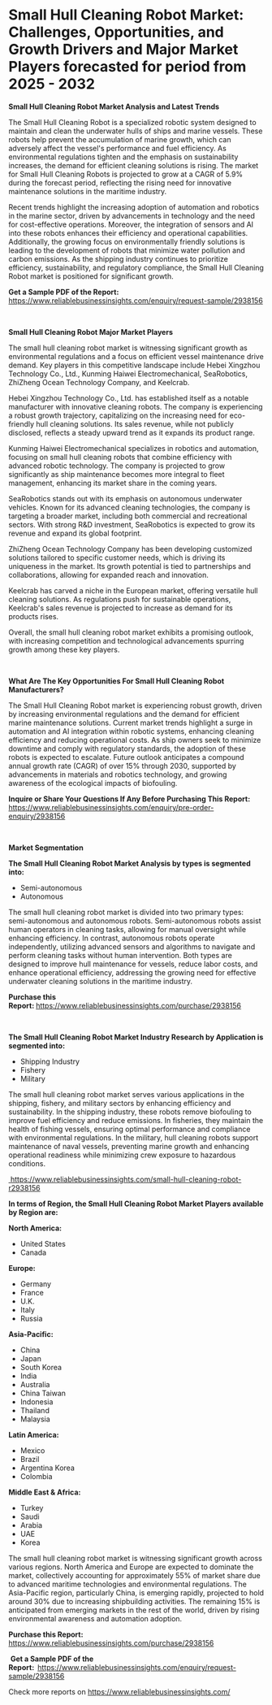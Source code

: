 <p><h1>Small Hull Cleaning Robot Market: Challenges, Opportunities, and Growth Drivers and Major Market Players forecasted for period from 2025 - 2032</h1></p><p><strong>Small Hull Cleaning Robot Market Analysis and Latest Trends</strong></p>
<p><p>The Small Hull Cleaning Robot is a specialized robotic system designed to maintain and clean the underwater hulls of ships and marine vessels. These robots help prevent the accumulation of marine growth, which can adversely affect the vessel's performance and fuel efficiency. As environmental regulations tighten and the emphasis on sustainability increases, the demand for efficient cleaning solutions is rising. The market for Small Hull Cleaning Robots is projected to grow at a CAGR of 5.9% during the forecast period, reflecting the rising need for innovative maintenance solutions in the maritime industry.</p><p>Recent trends highlight the increasing adoption of automation and robotics in the marine sector, driven by advancements in technology and the need for cost-effective operations. Moreover, the integration of sensors and AI into these robots enhances their efficiency and operational capabilities. Additionally, the growing focus on environmentally friendly solutions is leading to the development of robots that minimize water pollution and carbon emissions. As the shipping industry continues to prioritize efficiency, sustainability, and regulatory compliance, the Small Hull Cleaning Robot market is positioned for significant growth.</p></p>
<p><strong>Get a Sample PDF of the Report:&nbsp;</strong> <a href="https://www.reliablebusinessinsights.com/enquiry/request-sample/2938156?utm_campaign=3128&utm_medium=2&utm_source=Github&utm_content=ia&utm_term=14032025&utm_id=small-hull-cleaning-robot">https://www.reliablebusinessinsights.com/enquiry/request-sample/2938156</a></p>
<p>&nbsp;</p>
<p><strong>Small Hull Cleaning Robot Major Market Players</strong></p>
<p><p>The small hull cleaning robot market is witnessing significant growth as environmental regulations and a focus on efficient vessel maintenance drive demand. Key players in this competitive landscape include Hebei Xingzhou Technology Co., Ltd., Kunming Haiwei Electromechanical, SeaRobotics, ZhiZheng Ocean Technology Company, and Keelcrab.</p><p>Hebei Xingzhou Technology Co., Ltd. has established itself as a notable manufacturer with innovative cleaning robots. The company is experiencing a robust growth trajectory, capitalizing on the increasing need for eco-friendly hull cleaning solutions. Its sales revenue, while not publicly disclosed, reflects a steady upward trend as it expands its product range.</p><p>Kunming Haiwei Electromechanical specializes in robotics and automation, focusing on small hull cleaning robots that combine efficiency with advanced robotic technology. The company is projected to grow significantly as ship maintenance becomes more integral to fleet management, enhancing its market share in the coming years.</p><p>SeaRobotics stands out with its emphasis on autonomous underwater vehicles. Known for its advanced cleaning technologies, the company is targeting a broader market, including both commercial and recreational sectors. With strong R&D investment, SeaRobotics is expected to grow its revenue and expand its global footprint.</p><p>ZhiZheng Ocean Technology Company has been developing customized solutions tailored to specific customer needs, which is driving its uniqueness in the market. Its growth potential is tied to partnerships and collaborations, allowing for expanded reach and innovation.</p><p>Keelcrab has carved a niche in the European market, offering versatile hull cleaning solutions. As regulations push for sustainable operations, Keelcrab's sales revenue is projected to increase as demand for its products rises.</p><p>Overall, the small hull cleaning robot market exhibits a promising outlook, with increasing competition and technological advancements spurring growth among these key players.</p></p>
<p>&nbsp;</p>
<p><strong>What Are The Key Opportunities For Small Hull Cleaning Robot Manufacturers?</strong></p>
<p><p>The Small Hull Cleaning Robot market is experiencing robust growth, driven by increasing environmental regulations and the demand for efficient marine maintenance solutions. Current market trends highlight a surge in automation and AI integration within robotic systems, enhancing cleaning efficiency and reducing operational costs. As ship owners seek to minimize downtime and comply with regulatory standards, the adoption of these robots is expected to escalate. Future outlook anticipates a compound annual growth rate (CAGR) of over 15% through 2030, supported by advancements in materials and robotics technology, and growing awareness of the ecological impacts of biofouling.</p></p>
<p><strong>Inquire or Share Your Questions If Any Before Purchasing This Report:</strong> <a href="https://www.reliablebusinessinsights.com/enquiry/pre-order-enquiry/2938156?utm_campaign=3128&utm_medium=2&utm_source=Github&utm_content=ia&utm_term=14032025&utm_id=small-hull-cleaning-robot">https://www.reliablebusinessinsights.com/enquiry/pre-order-enquiry/2938156</a></p>
<p>&nbsp;</p>
<p><strong>Market Segmentation</strong></p>
<p><strong>The Small Hull Cleaning Robot Market Analysis by types is segmented into:</strong></p>
<p><ul><li>Semi-autonomous</li><li>Autonomous</li></ul></p>
<p><p>The small hull cleaning robot market is divided into two primary types: semi-autonomous and autonomous robots. Semi-autonomous robots assist human operators in cleaning tasks, allowing for manual oversight while enhancing efficiency. In contrast, autonomous robots operate independently, utilizing advanced sensors and algorithms to navigate and perform cleaning tasks without human intervention. Both types are designed to improve hull maintenance for vessels, reduce labor costs, and enhance operational efficiency, addressing the growing need for effective underwater cleaning solutions in the maritime industry.</p></p>
<p><strong>Purchase this Report:&nbsp;</strong><a href="https://www.reliablebusinessinsights.com/purchase/2938156?utm_campaign=3128&utm_medium=2&utm_source=Github&utm_content=ia&utm_term=14032025&utm_id=small-hull-cleaning-robot">https://www.reliablebusinessinsights.com/purchase/2938156</a></p>
<p>&nbsp;</p>
<p><strong>The Small Hull Cleaning Robot Market Industry Research by Application is segmented into:</strong></p>
<p><ul><li>Shipping Industry</li><li>Fishery</li><li>Military</li></ul></p>
<p><p>The small hull cleaning robot market serves various applications in the shipping, fishery, and military sectors by enhancing efficiency and sustainability. In the shipping industry, these robots remove biofouling to improve fuel efficiency and reduce emissions. In fisheries, they maintain the health of fishing vessels, ensuring optimal performance and compliance with environmental regulations. In the military, hull cleaning robots support maintenance of naval vessels, preventing marine growth and enhancing operational readiness while minimizing crew exposure to hazardous conditions.</p></p>
<p><a href="https://www.reliablebusinessinsights.com/small-hull-cleaning-robot-r2938156?utm_campaign=3128&utm_medium=2&utm_source=Github&utm_content=ia&utm_term=14032025&utm_id=small-hull-cleaning-robot">&nbsp;https://www.reliablebusinessinsights.com/small-hull-cleaning-robot-r2938156</a></p>
<p><strong>In terms of Region, the Small Hull Cleaning Robot Market Players available by Region are:</strong></p>
<p>
    <p> <strong> North America: </strong>
        <ul>
            <li>United States</li>
            <li>Canada</li>
        </ul>
        </p> 
    <p> <strong> Europe: </strong>
        <ul>
            <li>Germany</li>
            <li>France</li>
            <li>U.K.</li>
            <li>Italy</li>
            <li>Russia</li>
        </ul>
        </p> 
    <p> <strong> Asia-Pacific: </strong>
        <ul>
            <li>China</li>
            <li>Japan</li>
            <li>South Korea</li>
            <li>India</li>
            <li>Australia</li>
            <li>China Taiwan</li>
            <li>Indonesia</li>
            <li>Thailand</li>
            <li>Malaysia</li>
        </ul>
        </p> 
    <p> <strong> Latin America: </strong>
        <ul>
            <li>Mexico</li>
            <li>Brazil</li>
            <li>Argentina Korea</li>
            <li>Colombia</li>
        </ul>
        </p> 
    <p> <strong> Middle East & Africa: </strong>
        <ul>
            <li>Turkey</li>
            <li>Saudi</li>
            <li>Arabia</li>
            <li>UAE</li>
            <li>Korea</li>
        </ul>
    </p>
    </p>
<p><p>The small hull cleaning robot market is witnessing significant growth across various regions. North America and Europe are expected to dominate the market, collectively accounting for approximately 55% of market share due to advanced maritime technologies and environmental regulations. The Asia-Pacific region, particularly China, is emerging rapidly, projected to hold around 30% due to increasing shipbuilding activities. The remaining 15% is anticipated from emerging markets in the rest of the world, driven by rising environmental awareness and automation adoption.</p></p>
<p><strong>Purchase this Report: </strong><a href="https://www.reliablebusinessinsights.com/purchase/2938156?utm_campaign=3128&utm_medium=2&utm_source=Github&utm_content=ia&utm_term=14032025&utm_id=small-hull-cleaning-robot">https://www.reliablebusinessinsights.com/purchase/2938156</a></p>
<p>&nbsp;<strong>Get a Sample PDF of the Report:&nbsp;&nbsp;</strong><a href="https://www.reliablebusinessinsights.com/enquiry/request-sample/2938156?utm_campaign=3128&utm_medium=2&utm_source=Github&utm_content=ia&utm_term=14032025&utm_id=small-hull-cleaning-robot">https://www.reliablebusinessinsights.com/enquiry/request-sample/2938156</a></p>
<p><strong></strong></p>
<p>Check more reports on <a href="https://www.reliablebusinessinsights.com/?utm_campaign=3128&utm_medium=2&utm_source=Github&utm_content=ia&utm_term=14032025&utm_id=small-hull-cleaning-robot">https://www.reliablebusinessinsights.com/</a></p>